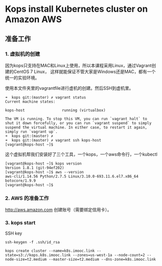 # Kops install Kubernetes cluster on Amazon AWS


## 准备工作


### 1. 虚拟机的创建

因为kops只支持在MAC和Linux上使用，所以本课程采用Linux，通过Vagrant创建的CentOS 7 Linux， 这样就能保证不管大家是Windows还是MAC，都有一个统一的实验环境。

使用本文件夹里的vagrantfile进行虚机的创建。然后SSH到虚机里。

```
➜  kops git:(master) ✗ vagrant status
Current machine states:

kops-host                 running (virtualbox)

The VM is running. To stop this VM, you can run `vagrant halt` to
shut it down forcefully, or you can run `vagrant suspend` to simply
suspend the virtual machine. In either case, to restart it again,
simply run `vagrant up`.
➜  kops git:(master) ✗
➜  kops git:(master) ✗ vagrant ssh kops-host
[vagrant@kops-host ~]$
```

这个虚拟机帮我们安装好了三个工具，一个kops，一个aws命令行，一个kubectl

```
[vagrant@kops-host ~]$ kops version
Version 1.8.1 (git-94ef202)
[vagrant@kops-host ~]$ aws --version
aws-cli/1.14.56 Python/2.7.5 Linux/3.10.0-693.11.6.el7.x86_64 botocore/1.9.9
[vagrant@kops-host ~]$
```

### 2. AWS 的准备工作

http://aws.amazon.com 创建账号（需要绑定信用卡）。



### 3. kops start


SSH key

```
ssh-keygen -f .ssh/id_rsa
```

```
kops create cluster --name=k8s.imooc.link --state=s3://kops.k8s.imooc.link --zones=us-west-1a --node-count=2 --node-size=t2.medium --master-size=t2.medium --dns-zone=k8s.imooc.link
```



